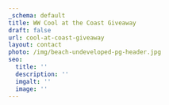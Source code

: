 ```yaml
---
_schema: default
title: WW Cool at the Coast Giveaway
draft: false
url: cool-at-coast-giveaway
layout: contact
photo: /img/beach-undeveloped-pg-header.jpg
seo:
  title: ''
  description: ''
  imgalt: ''
  image: ''
---
```

<div class="cms-embed" data-cms-embed="PHNjcmlwdCB0eXBlPSJ0ZXh0L2phdmFzY3JpcHQiIHNyYz0iaHR0cHM6Ly9mb3JtLmpvdGZvcm0uY29tL2pzZm9ybS8yMzIwNzU4OTI3OTMwNjQiPjwvc2NyaXB0Pg=="><script type="text/javascript" src="https://form.jotform.com/jsform/232075892793064"></script></div>